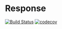 # Response

[![Build Status](https://travis-ci.org/dcstack/response.svg?branch=master)](https://travis-ci.org/dcstack/response) [![codecov](https://codecov.io/gh/dcstack/response/branch/master/graph/badge.svg)](https://codecov.io/gh/dcstack/response)

